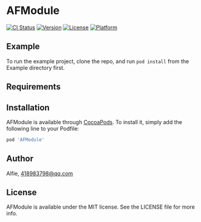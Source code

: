 # AFModule

[![CI Status](https://img.shields.io/travis/yxh418983798/AFModule.svg?style=flat)](https://travis-ci.org/yxh418983798/AFModule)
[![Version](https://img.shields.io/cocoapods/v/AFModule.svg?style=flat)](https://cocoapods.org/pods/AFModule)
[![License](https://img.shields.io/cocoapods/l/AFModule.svg?style=flat)](https://cocoapods.org/pods/AFModule)
[![Platform](https://img.shields.io/cocoapods/p/AFModule.svg?style=flat)](https://cocoapods.org/pods/AFModule)

## Example

To run the example project, clone the repo, and run `pod install` from the Example directory first.

## Requirements

## Installation

AFModule is available through [CocoaPods](https://cocoapods.org). To install
it, simply add the following line to your Podfile:

```ruby
pod 'AFModule'
```

## Author

Alfie, 418983798@qq.com

## License

AFModule is available under the MIT license. See the LICENSE file for more info.

